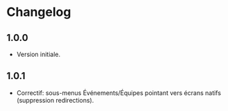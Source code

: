 # Changelog

## 1.0.0
- Version initiale.

## 1.0.1
- Correctif: sous-menus Événements/Équipes pointant vers écrans natifs (suppression redirections).
